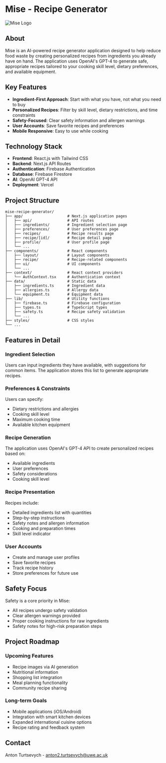 # Mise - Recipe Generator

![Mise Logo](https://placeholder.co/200x100)

## About

Mise is an AI-powered recipe generator application designed to help reduce food waste by creating personalized recipes from ingredients you already have on hand. The application uses OpenAI's GPT-4 to generate safe, appropriate recipes tailored to your cooking skill level, dietary preferences, and available equipment.

## Key Features

- **Ingredient-First Approach**: Start with what you have, not what you need to buy
- **Personalized Recipes**: Filter by skill level, dietary restrictions, and time constraints
- **Safety-Focused**: Clear safety information and allergen warnings
- **User Accounts**: Save favorite recipes and preferences
- **Mobile Responsive**: Easy to use while cooking

## Technology Stack

- **Frontend**: React.js with Tailwind CSS
- **Backend**: Next.js API Routes
- **Authentication**: Firebase Authentication
- **Database**: Firebase Firestore
- **AI**: OpenAI GPT-4 API
- **Deployment**: Vercel



## Project Structure

```
mise-recipe-generator/
├── app/                    # Next.js application pages
│   ├── api/                # API routes
│   ├── ingredients/        # Ingredient selection page
│   ├── preferences/        # User preferences page
│   ├── recipes/            # Recipe results page
│   ├── recipe/[id]/        # Recipe detail page
│   ├── profile/            # User profile page
│   └── ...
├── components/             # React components
│   ├── layout/             # Layout components
│   ├── recipe/             # Recipe-related components
│   ├── ui/                 # UI components
│   └── ...
├── context/                # React context providers
│   └── AuthContext.tsx     # Authentication context
├── data/                   # Static data
│   ├── ingredients.ts      # Ingredient data
│   ├── allergies.ts        # Allergy data
│   └── equipment.ts        # Equipment data
├── lib/                    # Utility functions
│   ├── firebase.ts         # Firebase configuration
│   ├── types.ts            # TypeScript types
│   ├── safety.ts           # Recipe safety validation
│   └── ...
├── styles/                 # CSS styles
└── ...
```

## Features in Detail

### Ingredient Selection

Users can input ingredients they have available, with suggestions for common items. The application stores this list to generate appropriate recipes.

### Preferences & Constraints

Users can specify:
- Dietary restrictions and allergies
- Cooking skill level
- Maximum cooking time
- Available kitchen equipment

### Recipe Generation

The application uses OpenAI's GPT-4 API to create personalized recipes based on:
- Available ingredients
- User preferences
- Safety considerations
- Cooking skill level

### Recipe Presentation

Recipes include:
- Detailed ingredients list with quantities
- Step-by-step instructions
- Safety notes and allergen information
- Cooking and preparation times
- Skill level indicator

### User Accounts

- Create and manage user profiles
- Save favorite recipes
- Track recipe history
- Store preferences for future use

## Safety Focus

Safety is a core priority in Mise:

- All recipes undergo safety validation
- Clear allergen warnings provided
- Proper cooking instructions for raw ingredients
- Safety notes for high-risk preparation steps

## Project Roadmap

### Upcoming Features

- Recipe images via AI generation
- Nutritional information
- Shopping list integration
- Meal planning functionality
- Community recipe sharing

### Long-term Goals

- Mobile applications (iOS/Android)
- Integration with smart kitchen devices
- Expanded international cuisine options
- Recipe rating and feedback system


## Contact

Anton Turtsevych - [anton2.turtsevych@uwe.ac.uk](mailto:anton2.turtsevych@uwe.ac.uk)
